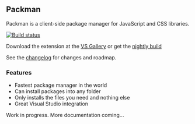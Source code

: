 ## Packman

Packman is a client-side package manager for JavaScript
and CSS libraries.

[![Build status](https://ci.appveyor.com/api/projects/status/o2oc8nlxf6lqr787?svg=true)](https://ci.appveyor.com/project/madskristensen/packman)

Download the extension at the
[VS Gallery](https://visualstudiogallery.msdn.microsoft.com/3b329021-cd7a-4a01-86fc-714c2d05bb6c)
or get the
[nightly build](http://vsixgallery.com/extension/ce753d0f-f511-4b2b-93de-5cc50145dca6/)

See the
[changelog](CHANGELOG.md)
for changes and roadmap.

### Features

- Fastest package manager in the world
- Can install packages into any folder
- Only installs the files you need and nothing else
- Great Visual Studio integration

Work in progress. More documentation coming...
